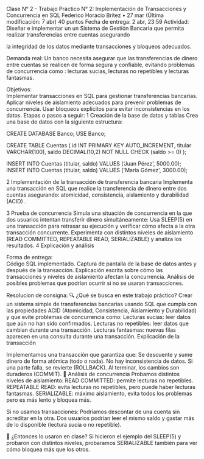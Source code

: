 Clase N° 2 - Trabajo Práctico N° 2: Implementación de Transacciones y Concurrencia en SQL
Federico Horacio Britez
•
27 mar (Última modificación: 7 abr)
40 puntos
Fecha de entrega: 2 abr, 23:59
Actividad:
Diseñar e implementar un un Sistema de Gestión Bancaria que permita realizar transferencias entre cuentas asegurando 

la integridad de los datos mediante transacciones y bloqueos adecuados.

Demanda real:
Un banco necesita asegurar que las transferencias de dinero entre cuentas se realicen de forma segura y confiable, evitando problemas de concurrencia como : lecturas sucias, lecturas no repetibles y lecturas fantasmas.  

  Objetivos:  
Implementar transacciones en SQL para gestionar transferencias bancarias.
Aplicar niveles de aislamiento adecuados para prevenir problemas de concurrencia.
Usar bloqueos explícitos para evitar inconsistencias en los datos.
Etapas o pasos a seguir:
1 Creación de la base de datos y tablas
Crea una base de datos con la siguiente estructura:

CREATE DATABASE Banco;
USE Banco;

CREATE TABLE Cuentas (
    id INT PRIMARY KEY AUTO_INCREMENT,
    titular VARCHAR(100),
    saldo DECIMAL(10,2) NOT NULL CHECK (saldo >= 0)
);

INSERT INTO Cuentas (titular, saldo) VALUES ('Juan Pérez', 5000.00);
INSERT INTO Cuentas (titular, saldo) VALUES ('María Gómez', 3000.00);


2 Implementación de la transacción de transferencia bancaria
Implementa una transacción en SQL que realice la transferencia de dinero entre dos cuentas asegurando: atomicidad, consistencia, aislamiento y durabilidad (ACID)
.  

3 Prueba de concurrencia
Simula una situación de concurrencia en la que dos usuarios intentan transferir dinero simultáneamente:
Usa SLEEP(5) en una transacción para retrasar su ejecución y verificar cómo afecta a la otra transacción concurrente.
Experimenta con distintos niveles de aislamiento (READ COMMITTED, REPEATABLE READ, SERIALIZABLE) y analiza los resultados.
4 Explicación y análisis  
  

Forma de entrega:  
Código SQL implementado.
Captura de pantalla de la base de datos antes y después de la transacción.
Explicación escrita sobre cómo las transacciones y niveles de aislamiento afectan la concurrencia.
Análisis de posibles problemas que podrían ocurrir si no se usaran transacciones.

Resolucion de consigna: 
🔍 ¿Qué se busca en este trabajo práctico?
Crear un sistema simple de transferencias bancarias usando SQL que cumpla con las propiedades ACID (Atomicidad, Consistencia, Aislamiento y Durabilidad) y que evite problemas de concurrencia como:
Lecturas sucias: leer datos que aún no han sido confirmados.
Lecturas no repetibles: leer datos que cambian durante una transacción.
Lecturas fantasmas: nuevas filas aparecen en una consulta durante una transacción.
Explicación de la transacción

Implementamos una transacción que garantiza que: Se descuente y sume dinero de forma atómica (todo o nada).
No hay inconsistencia de datos.
Si una parte falla, se revierte (ROLLBACK).
Al terminar, los cambios son duraderos (COMMIT).
🧠 Análisis de concurrencia
Probamos distintos niveles de aislamiento:
READ COMMITTED: permite lecturas no repetibles.
REPEATABLE READ: evita lecturas no repetibles, pero puede haber lecturas fantasmas.
SERIALIZABLE: máximo aislamiento, evita todos los problemas pero es más lento y bloquea más.

Si no usamos transacciones:
Podríamos descontar de una cuenta sin acreditar en la otra.
Dos usuarios podrían leer el mismo saldo y gastar más de lo disponible (lectura sucia o no repetible).

📌 ¿Entonces lo usaron en clase?
Si hicieron el ejemplo del SLEEP(5) y probaron con distintos niveles, probaramos SERIALIZABLE también para ver cómo bloquea más que los otros.